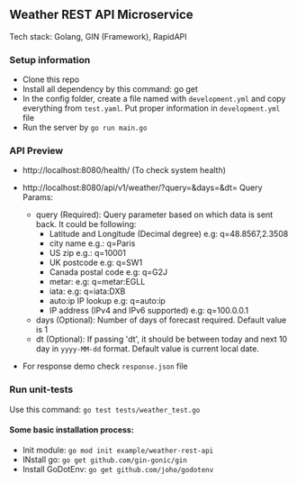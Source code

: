 ## Weather REST API Microservice

Tech stack: Golang, GIN (Framework), RapidAPI

### Setup information

* Clone this repo
* Install all dependency by this command: go get
* In the config folder, create a file named with `development.yml` and copy everything from `test.yaml`. Put proper information in `development.yml` file
* Run the server by `go run main.go`

### API Preview


* http://localhost:8080/health/ (To check system health)
* http://localhost:8080/api/v1/weather/?query=&days=&dt=
    Query Params:
    * query (Required): Query parameter based on which data is sent back. It could be following:
        * Latitude and Longitude (Decimal degree) e.g: q=48.8567,2.3508
        * city name e.g.: q=Paris
        * US zip e.g.: q=10001
        * UK postcode e.g: q=SW1
        * Canada postal code e.g: q=G2J
        * metar: e.g: q=metar:EGLL
        * iata: e.g: q=iata:DXB
        * auto:ip IP lookup e.g: q=auto:ip
        * IP address (IPv4 and IPv6 supported) e.g: q=100.0.0.1
    * days (Optional): Number of days of forecast required. Default value is 1 
    * dt (Optional): If passing 'dt', it should be between today and next 10 day in `yyyy-MM-dd` format. Default value is current local date.

* For response demo check `response.json` file


### Run unit-tests

Use this command: `go test tests/weather_test.go`

#### Some basic installation process:

* Init module: `go mod init example/weather-rest-api`
* INstall go: `go get github.com/gin-gonic/gin`
* Install GoDotEnv: `go get github.com/joho/godotenv`